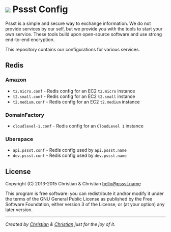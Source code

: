 ![](http://www.gravatar.org/avatar/2aae9030772d5b59240388522f91468f?s=26) Pssst Config
====
Pssst is a simple and secure way to exchange information. We do not provide
services by our self, but we provide you with the tools to start your own
service. These tools build upon open-source software and use strong end-to-end
encryption.

This repository contains our configurations for various services.

Redis
-----
### Amazon
* `t2.micro.conf`  - Redis config for an EC2 `t2.micro` instance
* `t2.small.conf`  - Redis config for an EC2 `t2.small` instance
* `t2.medium.conf` - Redis config for an EC2 `t2.medium` instance

### DomainFactory
* `cloudlevel-1.conf` - Redis config for an `CloudLevel 1` instance

### Uberspace
* `api.pssst.conf` - Redis config used by `api.pssst.name`
* `dev.pssst.conf` - Redis config used by `dev.pssst.name`

License
-------
Copyright (C) 2013-2015  Christian & Christian  <hello@pssst.name>

This program is free software: you can redistribute it and/or modify
it under the terms of the GNU General Public License as published by
the Free Software Foundation, either version 3 of the License, or
(at your option) any later version.

----------
_Created by
[Christian](https://github.com/7-bit) & [Christian](https://github.com/cuhsat)
just for the joy of it._
